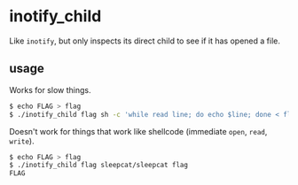 # inotify_child

Like `inotify`, but only inspects its direct child to see if it has opened a file.



## usage

Works for slow things.

```sh
$ echo FLAG > flag
$ ./inotify_child flag sh -c 'while read line; do echo $line; done < flag'
```

Doesn't work for things that work like shellcode (immediate `open`, `read`, `write`).

```sh
$ echo FLAG > flag
$ ./inotify_child flag sleepcat/sleepcat flag
FLAG
```
